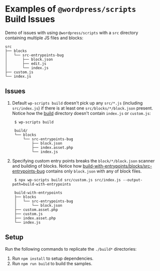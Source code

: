 # Examples of `@wordpress/scripts` Build Issues

Demo of issues with using `@wordpress/scripts` with a `src` directory containing multiple JS files and blocks:

```
src
├── blocks
│   └── src-entrypoints-bug
│       ├── block.json
│       ├── edit.js
│       └── index.js
├── custom.js
└── index.js
```

## Issues

1. Default `wp-scripts build` doesn't pick up any `src/*.js` (including `src/index.js`) if there is at least one `src/blocks/*/block.json` present. Notice how the [build](build) directory doesn't contain `index.js` or `custom.js`:

        $ wp-scripts build

        build/
        └── blocks
            └── src-entrypoints-bug
                ├── block.json
                ├── index.asset.php
                └── index.js

2. Specifying custom entry points breaks the `block/*/block.json` scanner and building of blocks. Notice how [build-with-entrypoints/blocks/src-entrypoints-bug](build-with-entrypoints/blocks/src-entrypoints-bug) contains only `block.json` with any of block files.

        $ npx wp-scripts build src/custom.js src/index.js --output-path=build-with-entrypoints

        build-with-entrypoints
        ├── blocks
        │   └── src-entrypoints-bug
        │       └── block.json
        ├── custom.asset.php
        ├── custom.js
        ├── index.asset.php
        └── index.js

## Setup

Run the following commands to replicate the `./build*` directories:

1. Run `npm install` to setup dependencies.
2. Run `npm run build` to build the samples.
